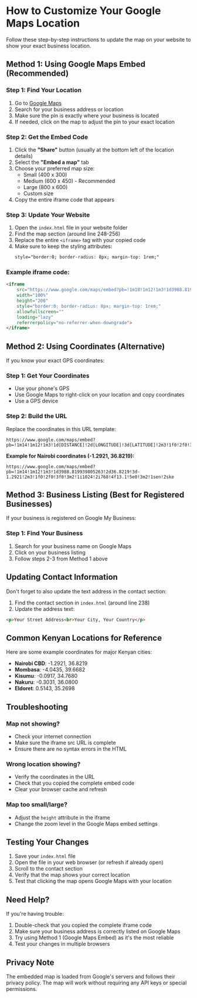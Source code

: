 # How to Customize Your Google Maps Location

Follow these step-by-step instructions to update the map on your website to show your exact business location.

## Method 1: Using Google Maps Embed (Recommended)

### Step 1: Find Your Location
1. Go to [Google Maps](https://maps.google.com)
2. Search for your business address or location
3. Make sure the pin is exactly where your business is located
4. If needed, click on the map to adjust the pin to your exact location

### Step 2: Get the Embed Code
1. Click the **"Share"** button (usually at the bottom left of the location details)
2. Select the **"Embed a map"** tab
3. Choose your preferred map size:
   - Small (400 x 300)
   - Medium (600 x 450) - Recommended
   - Large (800 x 600)
   - Custom size
4. Copy the entire iframe code that appears

### Step 3: Update Your Website
1. Open the `index.html` file in your website folder
2. Find the map section (around line 248-256)
3. Replace the entire `<iframe>` tag with your copied code
4. Make sure to keep the styling attributes:
   ```html
   style="border:0; border-radius: 8px; margin-top: 1rem;"
   ```

### Example iframe code:
```html
<iframe 
    src="https://www.google.com/maps/embed?pb=!1m18!1m12!1m3!1d3988.819939805263!2d36.8219!3d-1.2921!2m3!1f0!2f0!3f0!3m2!1i1024!2i768!4f13.1!3m3!1m2!1s0x0%3A0x0!2zMcKwMTcnMzEuNiJTIDM2wrA0OSczMC44IkU!5e0!3m2!1sen!2ske!4v1234567890123!5m2!1sen!2ske" 
    width="100%" 
    height="200" 
    style="border:0; border-radius: 8px; margin-top: 1rem;" 
    allowfullscreen="" 
    loading="lazy" 
    referrerpolicy="no-referrer-when-downgrade">
</iframe>
```

## Method 2: Using Coordinates (Alternative)

If you know your exact GPS coordinates:

### Step 1: Get Your Coordinates
- Use your phone's GPS
- Use Google Maps to right-click on your location and copy coordinates
- Use a GPS device

### Step 2: Build the URL
Replace the coordinates in this URL template:
```
https://www.google.com/maps/embed?pb=!1m14!1m12!1m3!1d[DISTANCE]!2d[LONGITUDE]!3d[LATITUDE]!2m3!1f0!2f0!3f0!3m2!1i1024!2i768!4f13.1!5e0!3m2!1sen!2ske
```

**Example for Nairobi coordinates (-1.2921, 36.8219):**
```
https://www.google.com/maps/embed?pb=!1m14!1m12!1m3!1d3988.819939805263!2d36.8219!3d-1.2921!2m3!1f0!2f0!3f0!3m2!1i1024!2i768!4f13.1!5e0!3m2!1sen!2ske
```

## Method 3: Business Listing (Best for Registered Businesses)

If your business is registered on Google My Business:

### Step 1: Find Your Business
1. Search for your business name on Google Maps
2. Click on your business listing
3. Follow steps 2-3 from Method 1 above

## Updating Contact Information

Don't forget to also update the text address in the contact section:

1. Find the contact section in `index.html` (around line 238)
2. Update the address text:
```html
<p>Your Street Address<br>Your City, Your Country</p>
```

## Common Kenyan Locations for Reference

Here are some example coordinates for major Kenyan cities:

- **Nairobi CBD**: -1.2921, 36.8219
- **Mombasa**: -4.0435, 39.6682  
- **Kisumu**: -0.0917, 34.7680
- **Nakuru**: -0.3031, 36.0800
- **Eldoret**: 0.5143, 35.2698

## Troubleshooting

### Map not showing?
- Check your internet connection
- Make sure the iframe src URL is complete
- Ensure there are no syntax errors in the HTML

### Wrong location showing?
- Verify the coordinates in the URL
- Check that you copied the complete embed code
- Clear your browser cache and refresh

### Map too small/large?
- Adjust the `height` attribute in the iframe
- Change the zoom level in the Google Maps embed settings

## Testing Your Changes

1. Save your `index.html` file
2. Open the file in your web browser (or refresh if already open)
3. Scroll to the contact section
4. Verify that the map shows your correct location
5. Test that clicking the map opens Google Maps with your location

## Need Help?

If you're having trouble:
1. Double-check that you copied the complete iframe code
2. Make sure your business address is correctly listed on Google Maps
3. Try using Method 1 (Google Maps Embed) as it's the most reliable
4. Test your changes in multiple browsers

## Privacy Note

The embedded map is loaded from Google's servers and follows their privacy policy. The map will work without requiring any API keys or special permissions.
